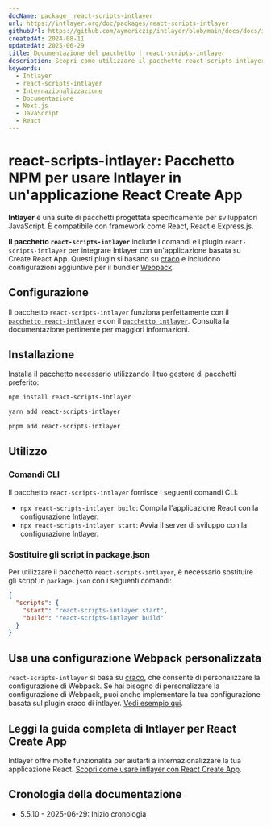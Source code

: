 ```yaml
---
docName: package__react-scripts-intlayer
url: https://intlayer.org/doc/packages/react-scripts-intlayer
githubUrl: https://github.com/aymericzip/intlayer/blob/main/docs/docs/it/packages/react-scripts-intlayer/index.md
createdAt: 2024-08-11
updatedAt: 2025-06-29
title: Documentazione del pacchetto | react-scripts-intlayer
description: Scopri come utilizzare il pacchetto react-scripts-intlayer
keywords:
  - Intlayer
  - react-scripts-intlayer
  - Internazionalizzazione
  - Documentazione
  - Next.js
  - JavaScript
  - React
---
```


# react-scripts-intlayer: Pacchetto NPM per usare Intlayer in un'applicazione React Create App

**Intlayer** è una suite di pacchetti progettata specificamente per sviluppatori JavaScript. È compatibile con framework come React, React e Express.js.

**Il pacchetto `react-scripts-intlayer`** include i comandi e i plugin `react-scripts-intlayer` per integrare Intlayer con un'applicazione basata su Create React App. Questi plugin si basano su [craco](https://craco.js.org/) e includono configurazioni aggiuntive per il bundler [Webpack](https://webpack.js.org/).

## Configurazione

Il pacchetto `react-scripts-intlayer` funziona perfettamente con il [`pacchetto react-intlayer`](https://github.com/aymericzip/intlayer/blob/main/docs/docs/it/packages/react-intlayer/index.md) e con il [`pacchetto intlayer`](https://github.com/aymericzip/intlayer/blob/main/docs/docs/it/packages/intlayer/index.md). Consulta la documentazione pertinente per maggiori informazioni.

## Installazione

Installa il pacchetto necessario utilizzando il tuo gestore di pacchetti preferito:

```bash packageManager="npm"
npm install react-scripts-intlayer
```

```bash packageManager="yarn"
yarn add react-scripts-intlayer
```

```bash packageManager="pnpm"
pnpm add react-scripts-intlayer
```

## Utilizzo

### Comandi CLI

Il pacchetto `react-scripts-intlayer` fornisce i seguenti comandi CLI:

- `npx react-scripts-intlayer build`: Compila l'applicazione React con la configurazione Intlayer.
- `npx react-scripts-intlayer start`: Avvia il server di sviluppo con la configurazione Intlayer.

### Sostituire gli script in package.json

Per utilizzare il pacchetto `react-scripts-intlayer`, è necessario sostituire gli script in `package.json` con i seguenti comandi:

```json fileName="package.json"
{
  "scripts": {
    "start": "react-scripts-intlayer start",
    "build": "react-scripts-intlayer build"
  }
}
```

## Usa una configurazione Webpack personalizzata

`react-scripts-intlayer` si basa su [craco](https://craco.js.org/), che consente di personalizzare la configurazione di Webpack.
Se hai bisogno di personalizzare la configurazione di Webpack, puoi anche implementare la tua configurazione basata sul plugin craco di intlayer. [Vedi esempio qui](https://github.com/aymericzip/intlayer/blob/main/examples/react-app/craco.config.js).

## Leggi la guida completa di Intlayer per React Create App

Intlayer offre molte funzionalità per aiutarti a internazionalizzare la tua applicazione React.
[Scopri come usare intlayer con React Create App](https://github.com/aymericzip/intlayer/blob/main/docs/docs/it/intlayer_with_create_react_app.md).

## Cronologia della documentazione

- 5.5.10 - 2025-06-29: Inizio cronologia

